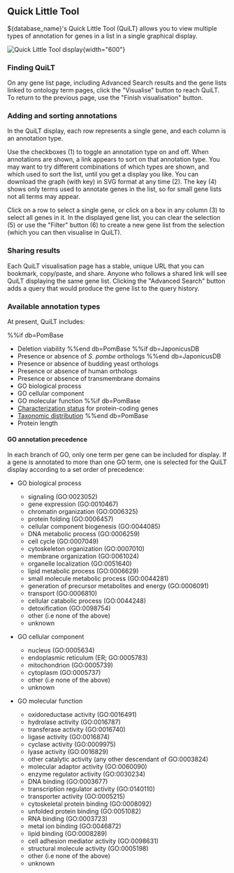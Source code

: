 ## Quick Little Tool

${database_name}'s Quick Little Tool (QuiLT) allows you to view multiple types
of annotation for genes in a list in a single graphical display.

![Quick Little Tool display](assets/quilt_display.png){width="600"}

### Finding QuiLT

On any gene list page, including Advanced Search results and the gene
lists linked to ontology term pages, click the "Visualise" button to
reach QuiLT. To return to the previous page, use the "Finish
visualisation" button.

### Adding and sorting annotations

In the QuiLT display, each row represents a single gene, and each
column is an annotation type.

Use the checkboxes (1) to toggle an annotation type on and off. When
annotations are shown, a link appears to sort on that annotation
type. You may want to try different combinations of which types are
shown, and which used to sort the list, until you get a display you
like. You can download the graph (with key) in SVG format at any time
(2). The key (4) shows only terms used to annotate genes in the list,
so for small gene lists not all terms may appear.

Click on a row to select a single gene, or click on a box in any
column (3) to select all genes in it. In the displayed gene list, you
can clear the selection (5) or use the "Filter" button (6) to create a
new gene list from the selection (which you can then visualise in
QuiLT).

### Sharing results

Each QuiLT visualisation page has a stable, unique URL that you can
bookmark, copy/paste, and share. Anyone who follows a shared link will
see QuiLT displaying the same gene list. Clicking the "Advanced
Search" button adds a query that would produce the gene list to the
query history.

### Available annotation types

At present, QuiLT includes:

%%if db=PomBase
- Deletion viability
%%end db=PomBase
%%if db=JaponicusDB
- Presence or absence of *S. pombe* orthologs
%%end db=JaponicusDB
- Presence or absence of budding yeast orthologs
- Presence or absence of human orthologs
- Presence or absence of transmembrane domains
- GO biological process
- GO cellular component
- GO molecular function
%%if db=PomBase
- [Characterization status](/status/gene-characterisation) for protein-coding genes
- [Taxonomic distribution](/documentation/taxonomic-conservation)
%%end db=PomBase
- Protein length

#### GO annotation precedence

In each branch of GO, only one term per gene can be included for
display. If a gene is annotated to more than one GO term, one is
selected for the QuiLT display according to a set order of precedence:

 * GO biological process
     - signaling (GO:0023052)
     - gene expression (GO:0010467)
     - chromatin organization (GO:0006325)
     - protein folding (GO:0006457)
     - cellular component biogenesis (GO:0044085)
     - DNA metabolic process (GO:0006259)
     - cell cycle (GO:0007049)
     - cytoskeleton organization (GO:0007010)
     - membrane organization (GO:0061024)
     - organelle localization (GO:0051640)
     - lipid metabolic process (GO:0006629)
     - small molecule metabolic process (GO:0044281)
     - generation of precursor metabolites and energy (GO:0006091)
     - transport (GO:0006810)
     - cellular catabolic process (GO:0044248)
     - detoxification (GO:0098754)
     - other (i.e none of the above)
     - unknown

 * GO cellular component
     - nucleus (GO:0005634)
     - endoplasmic reticulum (ER; GO:0005783)
     - mitochondrion (GO:0005739)
     - cytoplasm (GO:0005737)
     - other (i.e none of the above)
     - unknown

 * GO molecular function
     - oxidoreductase activity (GO:0016491)
     - hydrolase activity (GO:0016787)
     - transferase activity (GO:0016740)
     - ligase activity (GO:0016874)
     - cyclase activity (GO:0009975)
     - lyase activity (GO:0016829)
     - other catalytic activity (any other descendant of GO:0003824)
     - molecular adaptor activity (GO:0060090)
     - enzyme regulator activity (GO:0030234)
     - DNA binding (GO:0003677)
     - transcription regulator activity (GO:0140110)
     - transporter activity (GO:0005215)
     - cytoskeletal protein binding (GO:0008092)
     - unfolded protein binding (GO:0051082)
     - RNA binding (GO:0003723)
     - metal ion binding (GO:0046872)
     - lipid binding (GO:0008289)
     - cell adhesion mediator activity (GO:0098631)
     - structural molecule activity (GO:0005198)
     - other (i.e none of the above)
     - unknown


